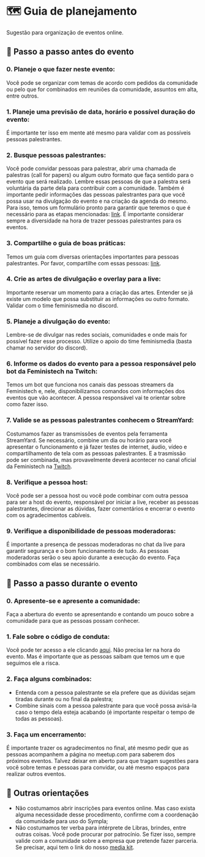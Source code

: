 # 🗺️ Guia de planejamento
Sugestão para organização de eventos online.

## 📝 Passo a passo antes do evento
### 0. Planeje o que fazer neste evento:
Você pode se organizar com temas de acordo com pedidos da comunidade ou pelo que for combinados em reuniões da comunidade, assuntos em alta, entre outros.

### 1. Planeje uma previsão de data, horário e possível duração do evento:
É importante ter isso em mente até mesmo para validar com as possíveis pessoas palestrantes.

### 2. Busque pessoas palestrantes:
Você pode convidar pessoas para palestrar, abrir uma chamada de palestras (call for papers) ou algum outro formato que faça sentido para o evento que será realizado. Lembre essas pessoas de que a palestra será voluntária da parte dela para contribuir com a comunidade. Também é importante pedir informações das pessoas palestrantes para que você possa usar na divulgação do evento e na criação da agenda do mesmo. Para isso, temos um formulário pronto para garantir que teremos o que é necessário para as etapas mencionadas: [link](https://docs.google.com/forms/d/e/1FAIpQLSdu7ucFy5ogtCDIldnkWxFJKu1LcOMw4DzaOmdvwim0OGA-Qg/viewform?usp=sf_link). É importante considerar sempre a diversidade na hora de trazer pessoas palestrantes para os eventos.

### 3. Compartilhe o guia de boas práticas:
Temos um guia com diversas orientações importantes para pessoas palestrantes. Por favor, compartilhe com essas pessoas: [link](https://www.canva.com/design/DAE0ngojrqM/-YSJ5SHEn1UpiKM302erUQ/view?utm_content=DAE0ngojrqM&utm_campaign=designshare&utm_medium=link2&utm_source=sharebutton).

### 4. Crie as artes de divulgação e overlay para a live:
Importante reservar um momento para a criação das artes. Entender se já existe um modelo que possa substituir as informações ou outro formato. Validar com o time feminismedia no discord.

### 5. Planeje a divulgação do evento:
Lembre-se de divulgar nas redes sociais, comunidades e onde mais for possível fazer esse processo. Utilize o apoio do time feminismedia (basta chamar no servidor do discord).

### 6. Informe os dados do evento para a pessoa responsável pelo bot da Feministech na Twitch:
Temos um bot que funciona nos canais das pessoas streamers da Feministech e, nele, disponibilizamos comandos com informações dos eventos que vão acontecer. A pessoa responsável vai te orientar sobre como fazer isso.

### 7. Valide se as pessoas palestrantes conhecem o StreamYard:
Costumamos fazer as transmissões de eventos pela ferramenta StreamYard. Se necessário, combine um dia ou horário para você apresentar o funcionamento e já fazer testes de internet, áudio, vídeo e compartilhamento de tela com as pessoas palestrantes. E a trasmissão pode ser combinada, mas provavelmente deverá acontecer no canal oficial da Feministech na [Twitch](https://www.twitch.tv/feministech).

### 8. Verifique a pessoa host:
Você pode ser a pessoa host ou você pode combinar com outra pessoa para ser a host do evento, responsável por iniciar a live, receber as pessoas palestrantes, direcionar as dúvidas, fazer comentários e encerrar o evento com os agradecimentos cabíveis.

### 9. Verifique a disponibilidade de pessoas moderadoras:
É importante a presença de pessoas moderadoras no chat da live para garantir segurança e o bom funcionamento de tudo. As pessoas moderadoras serão o seu apoio durante a execução do evento. Faça combinados com elas se necessário.

## 📝 Passo a passo durante o evento
### 0. Apresente-se e apresente a comunidade:
Faça a abertura do evento se apresentando e contando um pouco sobre a comunidade para que as pessoas possam conhecer.

### 1. Fale sobre o código de conduta:
Você pode ter acesso a ele clicando [aqui](https://github.com/feministech/codigo-de-conduta). Não precisa ler na hora do evento. Mas é importante que as pessoas saibam que temos um e que seguimos ele a risca.

### 2. Faça alguns combinados:
- Entenda com a pessoa palestrante se ela prefere que as dúvidas sejam tiradas durante ou no final da palestra;
- Combine sinais com a pessoa palestrante para que você possa avisá-la caso o tempo dela esteja acabando (é importante respeitar o tempo de todas as pessoas).

### 3. Faça um encerramento:
É importante trazer os agradecimentos no final, até mesmo pedir que as pessoas acompanhem a página no meetup.com para saberem dos próximos eventos. Talvez deixar em aberto para que tragam sugestões para você sobre temas e pessoas para convidar, ou até mesmo espaços para realizar outros eventos.

## 📝 Outras orientações
- Não costumamos abrir inscrições para eventos online. Mas caso exista alguma necessidade desse procedimento, confirme com a coordenação da comunidade para uso do Sympla;
- Não costumamos ter verba para intérprete de Libras, brindes, entre outras coisas. Você pode procurar por patrocínio. Se fizer isso, sempre valide com a comunidade sobre a empresa que pretende fazer parceria. Se precisar, aqui tem o link do nosso [media kit](https://www.canva.com/design/DAFS-ZsphNg/IZ8d8MXXbdnivDPe5s6MEw/view?utm_content=DAFS-ZsphNg&utm_campaign=designshare&utm_medium=link&utm_source=homepage_design_menu).
